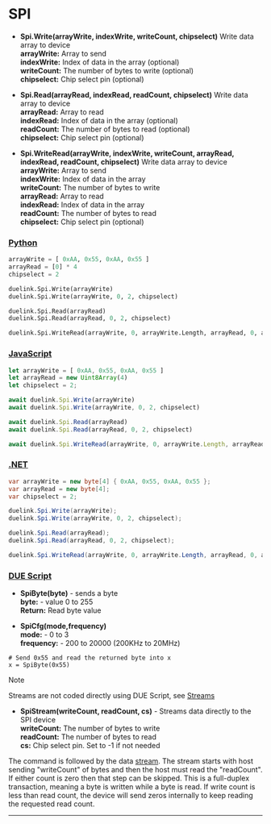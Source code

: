 # SPI

- **Spi.Write(arrayWrite, indexWrite, writeCount, chipselect)** Write data array to device <br>
**arrayWrite:** Array to send<br>
**indexWrite:** Index of data in the array (optional) <br>
**writeCount:** The number of bytes to write (optional) <br>
**chipselect:** Chip select pin (optional) <br>

- **Spi.Read(arrayRead, indexRead, readCount, chipselect)** Write data array to device <br>
**arrayRead:** Array to read<br>
**indexRead:** Index of data in the array (optional)<br>
**readCount:** The number of bytes to read (optional) <br>
**chipselect:** Chip select pin (optional) <br>

- **Spi.WriteRead(arrayWrite, indexWrite, writeCount, arrayRead, indexRead, readCount, chipselect)** Write data array to device <br>
**arrayWrite:** Array to send<br>
**indexWrite:** Index of data in the array<br>
**writeCount:** The number of bytes to write <br>
**arrayRead:** Array to read<br>
**indexRead:** Index of data in the array <br>
**readCount:** The number of bytes to read <br>
**chipselect:** Chip select pin (optional)  <br>


### [Python](#tab/py)
```py
arrayWrite = [ 0xAA, 0x55, 0xAA, 0x55 ]
arrayRead = [0] * 4
chipselect = 2

duelink.Spi.Write(arrayWrite)
duelink.Spi.Write(arrayWrite, 0, 2, chipselect)

duelink.Spi.Read(arrayRead)
duelink.Spi.Read(arrayRead, 0, 2, chipselect)

duelink.Spi.WriteRead(arrayWrite, 0, arrayWrite.Length, arrayRead, 0, arrayRead.Length, chipselect)
```

### [JavaScript](#tab/js)
```js
let arrayWrite = [ 0xAA, 0x55, 0xAA, 0x55 ]
let arrayRead = new Uint8Array(4)
let chipselect = 2;

await duelink.Spi.Write(arrayWrite)
await duelink.Spi.Write(arrayWrite, 0, 2, chipselect)

await duelink.Spi.Read(arrayRead)
await duelink.Spi.Read(arrayRead, 0, 2, chipselect)

await duelink.Spi.WriteRead(arrayWrite, 0, arrayWrite.Length, arrayRead, 0, arrayRead.Length, chipselect)
```

### [.NET](#tab/net)
```cs
var arrayWrite = new byte[4] { 0xAA, 0x55, 0xAA, 0x55 };
var arrayRead = new byte[4];
var chipselect = 2;

duelink.Spi.Write(arrayWrite); 
duelink.Spi.Write(arrayWrite, 0, 2, chipselect);

duelink.Spi.Read(arrayRead);
duelink.Spi.Read(arrayRead, 0, 2, chipselect);

duelink.Spi.WriteRead(arrayWrite, 0, arrayWrite.Length, arrayRead, 0, arrayRead.Length, chipselect);

```

### [DUE Script](#tab/due)
- **SpiByte(byte)** - sends a byte <br>
**byte:** - value 0 to 255 <br>
**Return:**  Read byte value

- **SpiCfg(mode,frequency)** <br>
**mode:** - 0 to 3 <br>
**frequency:** - 200 to 20000 (200KHz to 20MHz)

```
# Send 0x55 and read the returned byte into x
x = SpiByte(0x55)
```

> [!NOTE] 
> Streams are not coded directly using DUE Script, see [Streams](../streams.md)

- **SpiStream(writeCount, readCount, cs)** - Streams data directly to the SPI device <br>
**writeCount:** The number of bytes to write<br>
**readCount:** The number of bytes to read<br>
**cs:** Chip select pin. Set to -1 if not needed

The command is followed by the data [stream](../streams.md). The stream starts with host sending "writeCount" of bytes and then the host must read the "readCount". If either count is zero then that step can be skipped. This is a full-duplex transaction, meaning a byte is written while a byte is read. If write count is less than read count, the device will send zeros internally to keep reading the requested read count.

---
